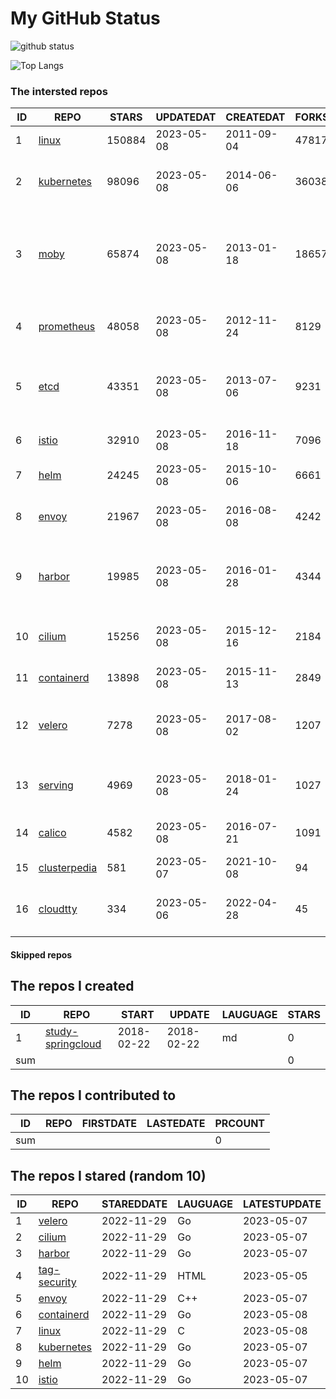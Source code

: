 # My GitHub Status

<img src="https://github-readme-stats-1.yihong0618.vercel.app/api?username=daoqingniu&show_icons=true&&&hide_title=true&count_private=true" alt="github status" />

![Top Langs](https://github-readme-stats-1.yihong0618.vercel.app/api/top-langs/?username=daoqingniu&layout=compact)

<!--START_SECTION:github_repos-->
### The intersted repos
| ID |                              REPO                               | STARS  | UPDATEDAT  | CREATEDAT  | FORKSCOUNT |                                              DESCRIPTIONS                                              |
|----|-----------------------------------------------------------------|--------|------------|------------|------------|--------------------------------------------------------------------------------------------------------|
|  1 | [linux](https://github.com/torvalds/linux)                      | 150884 | 2023-05-08 | 2011-09-04 |      47817 | Linux kernel source tree                                                                               |
|  2 | [kubernetes](https://github.com/kubernetes/kubernetes)          |  98096 | 2023-05-08 | 2014-06-06 |      36038 | Production-Grade Container Scheduling and Management                                                   |
|  3 | [moby](https://github.com/moby/moby)                            |  65874 | 2023-05-08 | 2013-01-18 |      18657 | Moby Project - a collaborative project for the container ecosystem to assemble container-based systems |
|  4 | [prometheus](https://github.com/prometheus/prometheus)          |  48058 | 2023-05-08 | 2012-11-24 |       8129 | The Prometheus monitoring system and time series database.                                             |
|  5 | [etcd](https://github.com/etcd-io/etcd)                         |  43351 | 2023-05-08 | 2013-07-06 |       9231 | Distributed reliable key-value store for the most critical data of a distributed system                |
|  6 | [istio](https://github.com/istio/istio)                         |  32910 | 2023-05-08 | 2016-11-18 |       7096 | Connect, secure, control, and observe services.                                                        |
|  7 | [helm](https://github.com/helm/helm)                            |  24245 | 2023-05-08 | 2015-10-06 |       6661 | The Kubernetes Package Manager                                                                         |
|  8 | [envoy](https://github.com/envoyproxy/envoy)                    |  21967 | 2023-05-08 | 2016-08-08 |       4242 | Cloud-native high-performance edge/middle/service proxy                                                |
|  9 | [harbor](https://github.com/goharbor/harbor)                    |  19985 | 2023-05-08 | 2016-01-28 |       4344 | An open source trusted cloud native registry project that stores, signs, and scans content.            |
| 10 | [cilium](https://github.com/cilium/cilium)                      |  15256 | 2023-05-08 | 2015-12-16 |       2184 | eBPF-based Networking, Security, and Observability                                                     |
| 11 | [containerd](https://github.com/containerd/containerd)          |  13898 | 2023-05-08 | 2015-11-13 |       2849 | An open and reliable container runtime                                                                 |
| 12 | [velero](https://github.com/vmware-tanzu/velero)                |   7278 | 2023-05-08 | 2017-08-02 |       1207 | Backup and migrate Kubernetes applications and their persistent volumes                                |
| 13 | [serving](https://github.com/knative/serving)                   |   4969 | 2023-05-08 | 2018-01-24 |       1027 | Kubernetes-based, scale-to-zero, request-driven compute                                                |
| 14 | [calico](https://github.com/projectcalico/calico)               |   4582 | 2023-05-08 | 2016-07-21 |       1091 | Cloud native networking and network security                                                           |
| 15 | [clusterpedia](https://github.com/clusterpedia-io/clusterpedia) |    581 | 2023-05-07 | 2021-10-08 |         94 | The Encyclopedia of Kubernetes clusters                                                                |
| 16 | [cloudtty](https://github.com/cloudtty/cloudtty)                |    334 | 2023-05-06 | 2022-04-28 |         45 | A Friendly Kubernetes CloudShell (Web Terminal) !                                                      |



#### Skipped repos
<!--END_SECTION:github_repos-->

<!--START_SECTION:my_github-->
## The repos I created
| ID  |                                 REPO                                 |   START    |   UPDATE   | LAUGUAGE | STARS |
|-----|----------------------------------------------------------------------|------------|------------|----------|-------|
|   1 | [study-springcloud](https://github.com/daoqingniu/study-springcloud) | 2018-02-22 | 2018-02-22 | md       |     0 |
| sum |                                                                      |            |            |          |     0 |

## The repos I contributed to
| ID  | REPO | FIRSTDATE | LASTEDATE | PRCOUNT |
|-----|------|-----------|-----------|---------|
| sum |      |           |           |       0 |

## The repos I stared (random 10)
| ID |                          REPO                          | STAREDDATE | LAUGUAGE | LATESTUPDATE |
|----|--------------------------------------------------------|------------|----------|--------------|
|  1 | [velero](https://github.com/vmware-tanzu/velero)       | 2022-11-29 | Go       | 2023-05-07   |
|  2 | [cilium](https://github.com/cilium/cilium)             | 2022-11-29 | Go       | 2023-05-07   |
|  3 | [harbor](https://github.com/goharbor/harbor)           | 2022-11-29 | Go       | 2023-05-07   |
|  4 | [tag-security](https://github.com/cncf/tag-security)   | 2022-11-29 | HTML     | 2023-05-05   |
|  5 | [envoy](https://github.com/envoyproxy/envoy)           | 2022-11-29 | C++      | 2023-05-07   |
|  6 | [containerd](https://github.com/containerd/containerd) | 2022-11-29 | Go       | 2023-05-08   |
|  7 | [linux](https://github.com/torvalds/linux)             | 2022-11-29 | C        | 2023-05-08   |
|  8 | [kubernetes](https://github.com/kubernetes/kubernetes) | 2022-11-29 | Go       | 2023-05-07   |
|  9 | [helm](https://github.com/helm/helm)                   | 2022-11-29 | Go       | 2023-05-07   |
| 10 | [istio](https://github.com/istio/istio)                | 2022-11-29 | Go       | 2023-05-07   |

<!--END_SECTION:my_github-->
